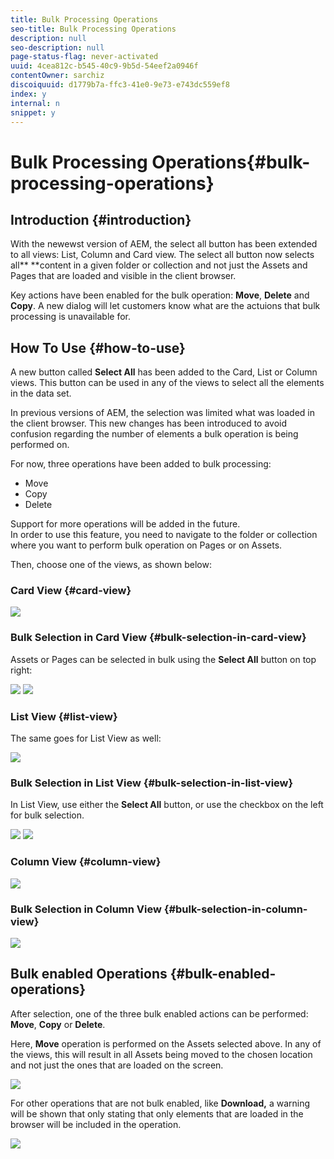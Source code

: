 ```yaml
---
title: Bulk Processing Operations
seo-title: Bulk Processing Operations
description: null
seo-description: null
page-status-flag: never-activated
uuid: 4cea812c-b545-40c9-9b5d-54eef2a0946f
contentOwner: sarchiz
discoiquuid: d1779b7a-ffc3-41e0-9e73-e743dc559ef8
index: y
internal: n
snippet: y
---
```


# Bulk Processing Operations{#bulk-processing-operations}

## Introduction {#introduction}

With the newewst version of AEM, the select all button has been extended to all views: List, Column and Card view. The select all button now selects all** **content in a given folder or collection and not just the Assets and Pages that are loaded and visible in the client browser.

Key actions have been enabled for the bulk operation: **Move**, **Delete** and **Copy**. A new dialog will let customers know what are the actuions that bulk processing is unavailable for.

## How To Use {#how-to-use}

A new button called **Select All** has been added to the Card, List or Column views. This button can be used in any of the views to select all the elements in the data set.

In previous versions of AEM, the selection was limited what was loaded in the client browser. This new changes has been introduced to avoid confusion regarding the number of elements a bulk operation is being performed on.

For now, three operations have been added to bulk processing:

* Move
* Copy
* Delete

Support for more operations will be added in the future.  
In order to use this feature, you need to navigate to the folder or collection where you want to perform bulk operation on Pages or on Assets.

Then, choose one of the views, as shown below:

### Card View {#card-view}

![](assets/unu.png)

### Bulk Selection in Card View {#bulk-selection-in-card-view}

Assets or Pages can be selected in bulk using the **Select All** button on top right:

![](assets/doi.png) ![](assets/trei.png)

### List View {#list-view}

The same goes for List View as well:

![](assets/patru_modified.png)

### Bulk Selection in List View {#bulk-selection-in-list-view}

In List View, use either the **Select All** button, or use the checkbox on the left for bulk selection.

![](assets/cinci.png) ![](assets/sase.png)

### Column View {#column-view}

![](assets/sapte.png)

### Bulk Selection in Column View {#bulk-selection-in-column-view}

![](assets/opt.png)

## Bulk enabled Operations {#bulk-enabled-operations}

After selection, one of the three bulk enabled actions can be performed: **Move**, **Copy** or **Delete**.

Here, **Move** operation is performed on the Assets selected above. In any of the views, this will result in all Assets being moved to the chosen location and not just the ones that are loaded on the screen.

![](assets/noua.png)

For other operations that are not bulk enabled, like **Download,** a warning will be shown that only stating that only elements that are loaded in the browser will be included in the operation.

![](assets/zece.png)

